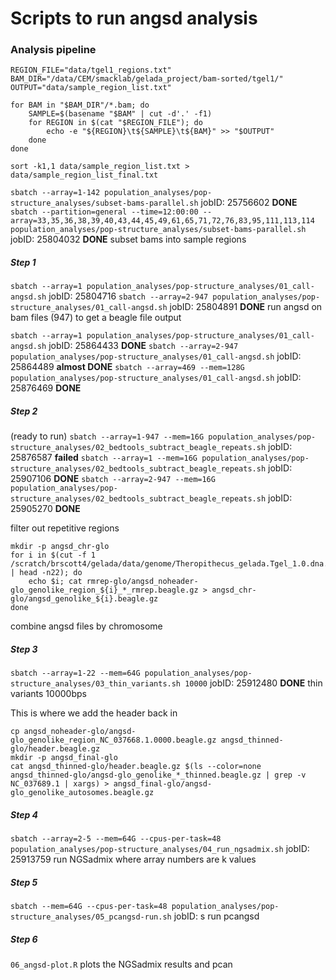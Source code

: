 # Scripts to run angsd analysis

### Analysis pipeline

```shell
REGION_FILE="data/tgel1_regions.txt"
BAM_DIR="/data/CEM/smacklab/gelada_project/bam-sorted/tgel1/"
OUTPUT="data/sample_region_list.txt"

for BAM in "$BAM_DIR"/*.bam; do
    SAMPLE=$(basename "$BAM" | cut -d'.' -f1) 
    for REGION in $(cat "$REGION_FILE"); do
        echo -e "${REGION}\t${SAMPLE}\t${BAM}" >> "$OUTPUT"
    done
done

sort -k1,1 data/sample_region_list.txt > data/sample_region_list_final.txt
```

`sbatch --array=1-142 population_analyses/pop-structure_analyses/subset-bams-parallel.sh`    jobID: 25756602    **DONE**
`sbatch --partition=general --time=12:00:00 --array=33,35,36,38,39,40,43,44,45,49,61,65,71,72,76,83,95,111,113,114 population_analyses/pop-structure_analyses/subset-bams-parallel.sh`  jobID: 25804032 **DONE**
subset bams into sample regions

##### Step 1
`sbatch --array=1 population_analyses/pop-structure_analyses/01_call-angsd.sh`  jobID: 25804716
`sbatch --array=2-947 population_analyses/pop-structure_analyses/01_call-angsd.sh`  jobID: 25804891 **DONE**
run angsd on bam files (947) to get a beagle file output

`sbatch --array=1 population_analyses/pop-structure_analyses/01_call-angsd.sh`  jobID: 25864433 **DONE**
`sbatch --array=2-947 population_analyses/pop-structure_analyses/01_call-angsd.sh`  jobID: 25864489 **almost DONE**
`sbatch --array=469 --mem=128G population_analyses/pop-structure_analyses/01_call-angsd.sh` jobID: 25876469 **DONE**

##### Step 2
(ready to run)
`sbatch --array=1-947 --mem=16G population_analyses/pop-structure_analyses/02_bedtools_subtract_beagle_repeats.sh`  jobID: 25876587   **failed**
`sbatch --array=1 --mem=16G population_analyses/pop-structure_analyses/02_bedtools_subtract_beagle_repeats.sh`  jobID: 25907106 **DONE**
`sbatch --array=2-947 --mem=16G population_analyses/pop-structure_analyses/02_bedtools_subtract_beagle_repeats.sh`  jobID: 25905270 **DONE**

filter out repetitive regions 

```shell
mkdir -p angsd_chr-glo
for i in $(cut -f 1 /scratch/brscott4/gelada/data/genome/Theropithecus_gelada.Tgel_1.0.dna.toplevel_reindexed_refseq.fa.fai | head -n22); do
	echo $i; cat rmrep-glo/angsd_noheader-glo_genolike_region_${i}_*_rmrep.beagle.gz > angsd_chr-glo/angsd_genolike_${i}.beagle.gz
done
```
combine angsd files by chromosome 

##### Step 3
`sbatch --array=1-22 --mem=64G population_analyses/pop-structure_analyses/03_thin_variants.sh 10000`    jobID: 25912480 **DONE**
thin variants 10000bps

This is where we add the header back in
```shell
cp angsd_noheader-glo/angsd-glo_genolike_region_NC_037668.1.0000.beagle.gz angsd_thinned-glo/header.beagle.gz
mkdir -p angsd_final-glo
cat angsd_thinned-glo/header.beagle.gz $(ls --color=none angsd_thinned-glo/angsd-glo_genolike_*_thinned.beagle.gz | grep -v NC_037689.1 | xargs) > angsd_final-glo/angsd-glo_genolike_autosomes.beagle.gz
```

##### Step 4
`sbatch --array=2-5 --mem=64G --cpus-per-task=48 population_analyses/pop-structure_analyses/04_run_ngsadmix.sh` jobID: 25913759
run NGSadmix where array numbers are k values

##### Step 5
`sbatch --mem=64G --cpus-per-task=48 population_analyses/pop-structure_analyses/05_pcangsd-run.sh`  jobID: s
run pcangsd

##### Step 6 
`06_angsd-plot.R` plots the NGSadmix results and pcan
